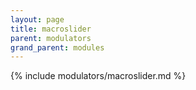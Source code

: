 ```yaml
---
layout: page
title: macroslider
parent: modulators
grand_parent: modules
---
```


{% include modulators/macroslider.md %}
